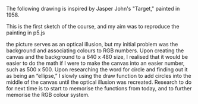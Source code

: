 The following drawing is inspired by Jasper John's "Target," painted in 1958. 

This is the first sketch of the course, and my aim was to reproduce the painting in p5.js

the picture serves as an optical illusion, but my initial problem was the background and associating colours to RGB numbers. Upon creating the canvas and the background to a 640 x 480 size, I realised that it would be easier to do the math if I were to make the canvas into an easier number, such as 500 x 500. Upon researching the word for circle and finding out it as being an “ellipse,” I slowly using the draw function to add circles into the middle of the canvas until the optical illusion was recreated. Research to do for next time is to start to memorise the functions from today, and to further memorise the RGB colour system.